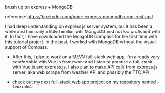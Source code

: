 brush up on express + MongoDB

reference: https://bezkoder.com/node-express-mongodb-crud-rest-api/

I had deep understanding on express.js server system, but it has been a while and I am only a little familiar with MongoDB and not too proficient with it. In fact, I have downloaded the MongoDB Compass for the first time with this tutorial project. In the past, I worked with MongoDB without the visual support of Compass.

- After this, I plan to work on a MEVN full-stack web app. I'm already very comfortable with Vue.js framework and I plan to practice a full-stack with Vue.js and express.js. 
I also plan to make API calls from express.js server, aka web scrape from weather API and possibly the TTC API.

- check out my next full-stack web app project on my repository named - `tenzinhub`